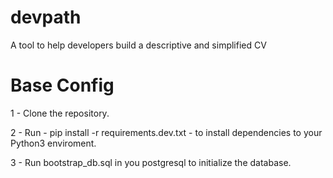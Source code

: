 # devpath
A tool to help developers build a descriptive and simplified CV

# Base Config
1 - Clone the repository.

2 - Run - pip install -r requirements.dev.txt - to install dependencies to your Python3 enviroment.

3 - Run bootstrap_db.sql in you postgresql to initialize the database.

